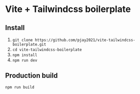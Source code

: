# Vite + Tailwindcss boilerplate

## Install 
1. `git clone https://github.com/pjay2021/vite-tailwindcss-boilerplate.git`
2. `cd vite-tailwindcss-boilerplate`
3. `npm install`
4. `npm run dev`


## Production build
```
npm run build
```